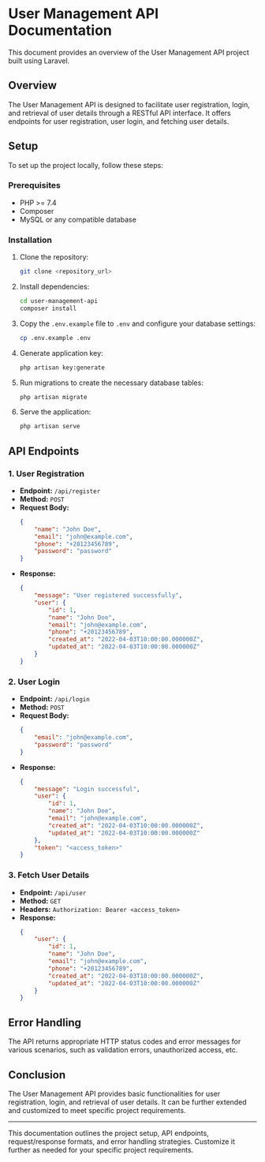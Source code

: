# User Management API Documentation

This document provides an overview of the User Management API project built using Laravel.

## Overview

The User Management API is designed to facilitate user registration, login, and retrieval of user details through a RESTful API interface. It offers endpoints for user registration, user login, and fetching user details.

## Setup

To set up the project locally, follow these steps:

### Prerequisites

- PHP >= 7.4
- Composer
- MySQL or any compatible database

### Installation

1. Clone the repository:

    ```bash
    git clone <repository_url>
    ```

2. Install dependencies:

    ```bash
    cd user-management-api
    composer install
    ```

3. Copy the `.env.example` file to `.env` and configure your database settings:

    ```bash
    cp .env.example .env
    ```

4. Generate application key:

    ```bash
    php artisan key:generate
    ```

5. Run migrations to create the necessary database tables:

    ```bash
    php artisan migrate
    ```

6. Serve the application:

    ```bash
    php artisan serve
    ```

## API Endpoints

### 1. User Registration

- **Endpoint:** `/api/register`
- **Method:** `POST`
- **Request Body:**
  ```json
  {
      "name": "John Doe",
      "email": "john@example.com",
      "phone": "+20123456789",
      "password": "password"
  }
  ```
- **Response:**
  ```json
  {
      "message": "User registered successfully",
      "user": {
          "id": 1,
          "name": "John Doe",
          "email": "john@example.com",
          "phone": "+20123456789",
          "created_at": "2022-04-03T10:00:00.000000Z",
          "updated_at": "2022-04-03T10:00:00.000000Z"
      }
  }
  ```

### 2. User Login

- **Endpoint:** `/api/login`
- **Method:** `POST`
- **Request Body:**
  ```json
  {
      "email": "john@example.com",
      "password": "password"
  }
  ```
- **Response:**
  ```json
  {
      "message": "Login successful",
      "user": {
          "id": 1,
          "name": "John Doe",
          "email": "john@example.com",
          "created_at": "2022-04-03T10:00:00.000000Z",
          "updated_at": "2022-04-03T10:00:00.000000Z"
      },
      "token": "<access_token>"
  }
  ```

### 3. Fetch User Details

- **Endpoint:** `/api/user`
- **Method:** `GET`
- **Headers:** `Authorization: Bearer <access_token>`
- **Response:**
  ```json
  {
      "user": {
          "id": 1,
          "name": "John Doe",
          "email": "john@example.com",
          "phone": "+20123456789",
          "created_at": "2022-04-03T10:00:00.000000Z",
          "updated_at": "2022-04-03T10:00:00.000000Z"
      }
  }
  ```

## Error Handling

The API returns appropriate HTTP status codes and error messages for various scenarios, such as validation errors, unauthorized access, etc.

## Conclusion

The User Management API provides basic functionalities for user registration, login, and retrieval of user details. It can be further extended and customized to meet specific project requirements.

---

This documentation outlines the project setup, API endpoints, request/response formats, and error handling strategies. Customize it further as needed for your specific project requirements.
